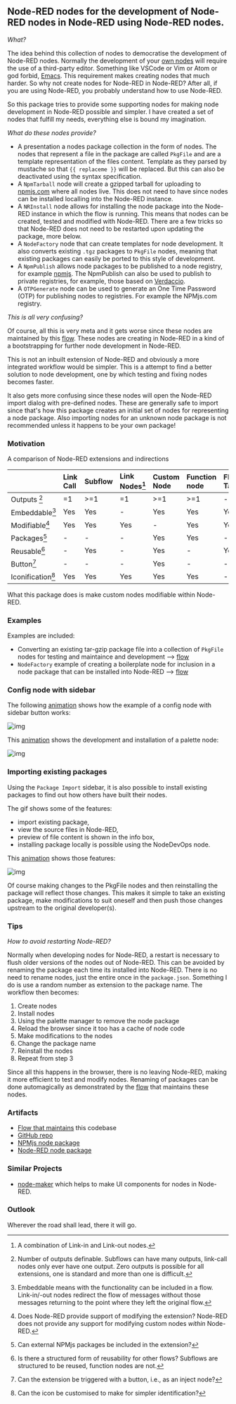 ## Node-RED nodes for the development of Node-RED nodes in Node-RED using Node-RED nodes.

*What?*

The idea behind this collection of nodes to democratise the development of Node-RED nodes. Normally the development of your [own nodes](https://nodered.org/docs/creating-nodes/) will require the use of a third-party editor. Something like VSCode or Vim or Atom or god forbid, [Emacs](https://discourse.nodered.org/t/node-red-node-development-in-node-red/81525/2). This requirement makes creating nodes that much harder. So why not create nodes for Node-RED in Node-RED? After all, if you are using Node-RED, you probably understand how to use Node-RED.

So this package tries to provide some supporting nodes for making node development in Node-RED possible and simpler. I have created a set of nodes that fulfill my needs, everything else is bound my imagination. 

*What do these nodes provide?*

- A presentation a nodes package collection in the form of nodes. The nodes that represent a file in the package are called `PkgFile` and are a template representation of the files content. Template as they parsed by mustache so that `{{ replaceme }}` will be replaced. But this can also be deactivated using the syntax specification.
- A `NpmTarball` node will create a gzipped tarball for uploading to [npmjs.com](https://npmjs.com) where all nodes live. This does not need to have since nodes can be installed localling into the Node-RED instance.
- A `NRInstall` node allows for installing the node package into the Node-RED instance in which the flow is running. This means that nodes can be created, tested and modified with Node-RED. There are a few tricks so that Node-RED does not need to be restarted upon updating the package, more below.
- A `NodeFactory` node that can create templates for node development. It also converts existing `.tgz` packages to `PkgFile` nodes, meaning that existing packages can easily be ported to this style of development. 
- A `NpmPublish` allows node packages to be published to a node registry, for example [npmjs](https://www.npmjs.com/). The NpmPublish can also be used to publish to private registries, for example, those based on [Verdaccio](https://verdaccio.org/).
- A `OTPGenerate` node can be used to generate an One Time Password (OTP) for publishing nodes to registries. For example the NPMjs.com registry.

*This is all very confusing?*

Of course, all this is very meta and it gets worse since these nodes are maintained by this [flow](https://flowhub.org/f/b92be5062203ff69). These nodes are creating in Node-RED in a kind of a bootstrapping for further node development in Node-RED.

This is not an inbuilt extension of Node-RED and obviously a more integrated workflow would be simpler. This is a attempt to find a better solution to node development, one by which testing and fixing nodes becomes faster.

It also gets more confusing since these nodes will open the Node-RED import dialog with pre-defined nodes. These are generally safe to import since that's how this package creates an initial set of nodes for representing a node package. Also importing nodes for an unknown node package is not recommended unless it happens to be your own package!

### Motivation

A comparison of Node-RED extensions and indirections

| | Link Call |  Subflow | Link Nodes[^4] | Custom Node | Function node | Flow Tab |
|:--|:--|:--|:--|:--|:--|:--|
| Outputs [^1]  | =1 | >=1 | =1 | >=1 | >=1 | - |
| Embeddable[^2] | Yes | Yes | - | Yes | Yes | Yes |
| Modifiable[^3] | Yes | Yes | Yes | - | Yes | Yes |
| Packages[^5] | - | -  | - | Yes | Yes | - |
| Reusable[^6] | - | Yes | - | Yes | - | Yes |
| Button[^7] | - | - | - | Yes | - | - |
| Iconification[^8] | Yes | Yes | Yes | Yes | Yes | - |

What this package does is make custom nodes modifiable within Node-RED.

[^1]: Number of outputs definable. Subflows can have many outputs, link-call nodes only ever have one output. Zero outputs is possible for all extensions, one is standard and more than one is difficult.
[^2]: Embeddable means with the functionality can be included in a flow.  Link-in/-out nodes redirect the flow of messages without those messages returning to the point where they left the original flow.
[^3]: Does Node-RED provide support of modifying the extension? Node-RED does not provide any support for modifying custom nodes *within* Node-RED.
[^4]: A combination of Link-in and Link-out nodes.
[^5]: Can external NPMjs packages be included in the extension?
[^6]: Is there a structured form of reusability for other flows? Subflows are structured to be reused, function nodes are not.
[^7]: Can the extension be triggered with a button, i.e., as an inject node?
[^8]: Can the icon be customised to make for simpler identification?

### Examples 

Examples are included:

- Converting an existing tar-gzip package file into a collection of `PkgFile` nodes for testing and maintaince and development --> [flow](https://flowhub.org/f/eef4037a6d25a1e0)
- `NodeFactory` example of creating a boilerplate node for inclusion in a node package that can be installed into Node-RED --> [flow](https://flowhub.org/f/7bece6814c033925)

### Config node with sidebar

The following [animation](https://cdn.openmindmap.org/content/1697462227098_confignode2.gif) shows how the example of a config node with sidebar button works:

![img](https://cdn.openmindmap.org/content/1697462227098_confignode2.gif)

This [animation](https://cdn.openmindmap.org/content/1697013164685_out-fps15.gif) shows the development and installation of a palette node:

![img](https://cdn.openmindmap.org/content/1697013164685_out-fps15.gif)


### Importing existing packages

Using the `Package Import` sidebar, it is also possible to install existing packages to find out how others have built their nodes. 

The gif shows some of the features:

- import existing package,
- view the source files in Node-RED,
- preview of file content is shown in the info box,
- installing package locally is possible using the NodeDevOps node.

This [animation](https://cdn.openmindmap.org/content/1701013172299_nodedevinstall.gif) shows those features:

![img](https://cdn.openmindmap.org/content/1701013172299_nodedevinstall.gif)

Of course making changes to the PkgFile nodes and then reinstalling the package will reflect those changes. This makes it simple to take an existing package, make modifications to suit oneself and then push those changes upstream to the original developer(s).

### Tips

*How to avoid restarting Node-RED?*

Normally when developing nodes for Node-RED, a restart is necessary to flush older versions of the nodes out of Node-RED. This can be avoided by renaming the package each time its installed into Node-RED. There is no need to rename nodes, just the entire once in the `package.json`. Something I do is use a random number as extension to the package name. The workflow then becomes:

1. Create nodes
2. Install nodes
3. Using the palette manager to remove the node package
4. Reload the browser since it too has a cache of node code
5. Make modifications to the nodes
6. Change the package name
7. Reinstall the nodes
8. Repeat from step 3

Since all this happens in the browser, there is no leaving Node-RED, making it more efficient to test and modify nodes. Renaming of packages can be done automagically as demonstrated by the [flow](https://flowhub.org/f/b92be5062203ff69) that maintains these nodes.

### Artifacts

- [Flow that maintains](https://flowhub.org/f/b92be5062203ff69) this codebase
- [GitHub repo](https://github.com/gorenje/node-red-contrib-nodedev)
- [NPMjs node package](https://www.npmjs.com/package/@gregoriusrippenstein/node-red-contrib-nodedev)
- [Node-RED node package](https://flows.nodered.org/node/@gregoriusrippenstein/node-red-contrib-nodedev)

### Similar Projects

- [node-maker](https://github.com/steveorevo/node-maker) which helps to make UI components for nodes in Node-RED.

### Outlook

Wherever the road shall lead, there it will go.

